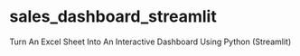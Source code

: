 # sales_dashboard_streamlit
Turn An Excel Sheet Into An Interactive Dashboard Using Python (Streamlit)
